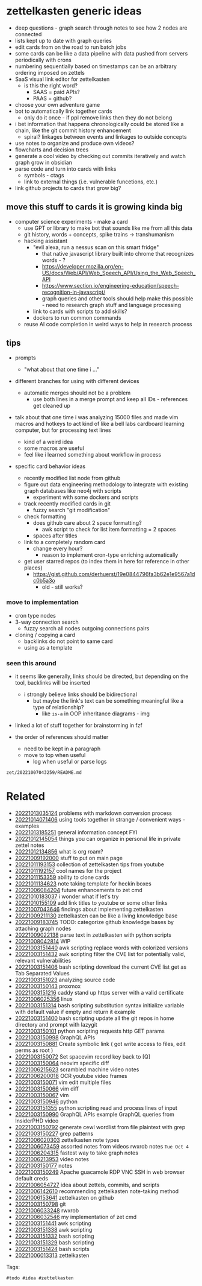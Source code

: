 # zettelkasten generic ideas

- deep questions - graph search through notes to see how 2 nodes are connected
- lists kept up to date with graph queries
- edit cards from on the road to run batch jobs
- some cards can be like a data pipeline with data pushed from servers periodically with crons
- numbering sequentially based on timestamps can be an arbitrary ordering imposed on zettels
- SaaS visual link editor for zettelkasten
  - is this the right word?
    - SAAS = paid APIs?
    - PAAS = github?
- choose your own adventure game
- bot to automatically link together cards
  - only do it once - if ppl remove links then they do not belong
- i bet information that happens chronologically could be stored like a chain, like the git commit history enhancement
  - spiral? linkages between events and linkages to outside concepts
- use notes to organize and produce own videos?
- flowcharts and decision trees
- generate a cool video by checking out commits iteratively and watch graph grow in obsidian
- parse code and turn into cards with links
  - symbols - ctags
  - link to external things (i.e. vulnerable funcetions, etc.)
- link github projects to cards that grow big?

## move this stuff to cards it is growing kinda big

- computer science experiments - make a card
  - use GPT or library to make bot that sounds like me from all this data
  - git history, words + concepts, spike trains -> transhumanism
  - hacking assistant
    - "evil alexa, run a nessus scan on this smart fridge"
      - that native javascript library built into chrome that recognizes words - ?
      - https://developer.mozilla.org/en-US/docs/Web/API/Web_Speech_API/Using_the_Web_Speech_API
      - https://www.section.io/engineering-education/speech-recognition-in-javascript/
      - graph queries and other tools should help make this possible - need to research graph stuff and language processing
    - link to cards with scripts to add skills?
    - dockers to run common commands
  - reuse AI code completion in weird ways to help in research process

## tips
- prompts
  - "what about that one time i ..."
- different branches for using with different devices
  - automatic merges should not be a problem
    - use both lines in a merge prompt and keep all IDs - references get cleaned up

- talk about that one time i was analyzing 15000 files and made vim macros and hotkeys to act kind of like a bell labs cardboard learning computer, but for processing text lines
  - kind of a weird idea
  - some macros are useful
  - feel like i learned something about workflow in process

- specific card behavior ideas
  - recently modified list node from github
  - figure out data engineering methodology to integrate with existing graph databases like neo4j with scripts
    - experiment with some dockers and scripts
  - track recently modified cards in git
    - fuzzy search "git modification"
  - check formatting
    - does github care about 2 space formatting?
      - awk script to check for list item formatting = 2 spaces
    - spaces after titles
  - link to a completely random card
    - change every hour?
      - reason to implement cron-type enriching automatically
  - get user starred repos (to index them in here for reference in other places)
    - https://gist.github.com/derhuerst/19e0844796fa3b62e1e9567a1dc0b5a3o
      - old - still works?

### move to implementation

- cron type nodes
- 3-way connection search
  - fuzzy search all nodes outgoing connections pairs
- cloning / copying a card
    - backlinks do not point to same card
    - using as a template

### seen this around

- it seems like generally, links should be directed, but depending on the tool, backlinks will be inserted
  - i strongly believe links should be bidirectional
    - but maybe the link's text can be something meaningful like a type of relationship?
      - like `is-a` in OOP inheritance diagrams - img

- linked a lot of stuff together for brainstorming in fzf
- the order of references should matter
    - need to be kept in a paragraph
    - move to top when useful
        - log when useful or parse logs

` zet/20221007043259/README.md `

# Related

- [20221013035124](/zet/20221013035124/README.md) problems with markdown conversion process
- [20221014071406](/zet/20221014071406/README.md) using tools together in strange / convenient ways - examples
- [20221013185251](/zet/20221013185251/README.md) general information concept FYI
- [20221012145054](/zet/20221012145054/README.md) things you can organize in personal life in private zettel notes
- [20221012134856](/zet/20221012134856/README.md) what is org roam?
- [20221009192000](/zet/20221009192000/README.md) stuff to put on main page
- [20221011193153](/zet/20221011193153/README.md) collection of zettelkasten tips from youtube
- [20221011192157](/zet/20221011192157/README.md) cool names for the project
- [20221011153359](/zet/20221011153359/README.md) ability to clone cards
- [20221011134623](/zet/20221011134623/README.md) note taking template for heckin boxes
- [20221006084204](/zet/20221006084204/README.md) future enhancements to zet cmd
- [20221010183037](/zet/20221010183037/README.md) i wonder what if let's try
- [20221010155109](/zet/20221010155109/README.md) add link titles to youtube or some other links
- [20221007043646](/zet/20221007043646/README.md) findings about implementing zettelkasten
- [20221009211130](/zet/20221009211130/README.md) zettelkasten can be like a living knowledge base
- [20221009183745](/zet/20221009183745/README.md) TODO: categorize github knowledge bases by attaching graph nodes
- [20221009022138](/zet/20221009022138/README.md) parse text in zettelkasten with python scripts
- [20221008042814](/zet/20221008042814/README.md) WIP
- [20221003151440](/zet/20221003151440/README.md) awk scripting replace words with colorized versions
- [20221003151432](/zet/20221003151432/README.md) awk scripting filter the CVE list for potentially valid, relevant vulnerabilities
- [20221003151406](/zet/20221003151406/README.md) bash scripting download the current CVE list get as Tab Separated Values
- [20221003151023](/zet/20221003151023/README.md) analyzing source code
- [20221003150143](/zet/20221003150143/README.md) proxmox
- [20221003151216](/zet/20221003151216/README.md) caddy stand up https server with a valid certificate
- [20221006025356](/zet/20221006025356/README.md) linux
- [20221003151314](/zet/20221003151314/README.md) bash scripting substitution syntax initialize variable with default value if empty and return it example
- [20221003151400](/zet/20221003151400/README.md) bash scripting update all the git repos in home directory and prompt with lazygit
- [20221003150101](/zet/20221003150101/README.md) python scripting requests http GET params
- [20221003150998](/zet/20221003150998/README.md) GraphQL APIs
- [20221003150881](/zet/20221003150881/README.md) Create symbolic link ( got write access to files, edit perms as root )
- [20221003150072](/zet/20221003150072/README.md) Set spacevim record key back to [Q]
- [20221003150064](/zet/20221003150064/README.md) neovim specific diff
- [20221006215623](/zet/20221006215623/README.md) scrambled machine video notes
- [20221006200018](/zet/20221006200018/README.md) OCR youtube video frames
- [20221003150071](/zet/20221003150071/README.md) vim edit multiple files
- [20221003150066](/zet/20221003150066/README.md) vim diff
- [20221003150067](/zet/20221003150067/README.md) vim
- [20221003150946](/zet/20221003150946/README.md) python
- [20221003151355](/zet/20221003151355/README.md) python scripting read and process lines of input
- [20221003150990](/zet/20221003150990/README.md) GraphQL APIs example GraphQL queries from InsiderPHD video
- [20221003150792](/zet/20221003150792/README.md) generate cewl wordlist from file plaintext with grep
- [20221003150227](/zet/20221003150227/README.md) grep patterns
- [20221006020303](/zet/20221006020303/README.md) zettelkasten note types
- [20221006073459](/zet/20221006073459/README.md) assorted notes from videos rwxrob notes `Tue Oct 4`
- [20221006204315](/zet/20221006204315/README.md) fastest way to take graph notes
- [20221006213953](/zet/20221006213953/README.md) video notes
- [20221003150177](/zet/20221003150177/README.md) notes
- [20221003150249](/zet/20221003150249/README.md) Apache guacamole RDP VNC SSH in web browser default creds
- [20221006054727](/zet/20221006054727/README.md) idea about zettels, commits, and scripts
- [20221006142610](/zet/20221006142610/README.md) recommending zettelkasten note-taking method
- [20221006153641](/zet/20221006153641/README.md) zettelkasten on github
- [20221003150798](/zet/20221003150798/README.md) git
- [20221006033248](/zet/20221006033248/README.md) rwxrob
- [20221006032546](/zet/20221006032546/README.md) my implementation of zet cmd
- [20221003151441](/zet/20221003151441/README.md) awk scripting
- [20221003151338](/zet/20221003151338/README.md) awk scripting
- [20221003151332](/zet/20221003151332/README.md) bash scripting
- [20221003151329](/zet/20221003151329/README.md) bash scripting
- [20221003151424](/zet/20221003151424/README.md) bash scripts
- [20221006013313](/zet/20221006013313/README.md) zettelkasten

Tags:

    #todo #idea #zettelkasten 
